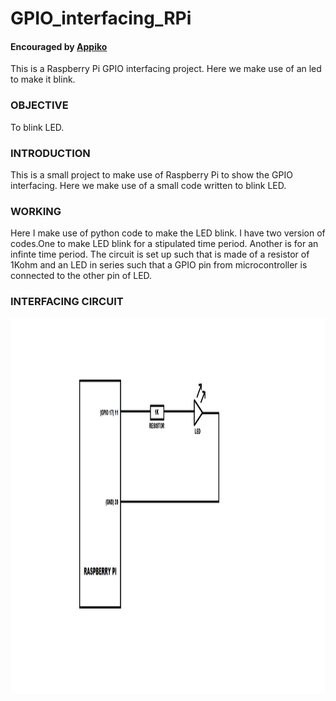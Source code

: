 # GPIO_interfacing_RPi
#### Encouraged by <a href="https://appiko.org/">Appiko</a>

  This is a Raspberry Pi GPIO interfacing project. Here we make use of an led to make it blink.


### OBJECTIVE
 
 To blink LED.

### INTRODUCTION
  
  This is a small project to make use of Raspberry Pi to show the GPIO interfacing.
  Here we make use of a small code written to blink LED.
  
### WORKING
  
  Here I make use of python code to make the LED blink.
  I have two version of codes.One to make LED blink for a stipulated time period.
  Another is for an infinte time period.
  The circuit is set up such that is made of a resistor of 1Kohm and an LED in series such that a GPIO pin from microcontroller 
  is connected to the other pin of LED.
  
  ### INTERFACING CIRCUIT
  
  <img src="interfacing.png" width="1200" height="600">
